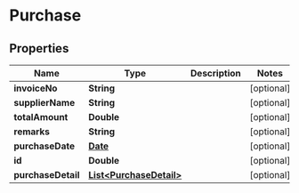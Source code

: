 
# Purchase

## Properties
Name | Type | Description | Notes
------------ | ------------- | ------------- | -------------
**invoiceNo** | **String** |  |  [optional]
**supplierName** | **String** |  |  [optional]
**totalAmount** | **Double** |  |  [optional]
**remarks** | **String** |  |  [optional]
**purchaseDate** | [**Date**](Date.md) |  |  [optional]
**id** | **Double** |  |  [optional]
**purchaseDetail** | [**List&lt;PurchaseDetail&gt;**](PurchaseDetail.md) |  |  [optional]



